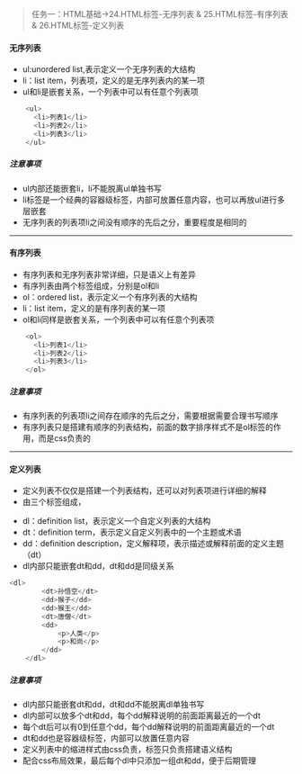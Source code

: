 > 任务一：HTML基础->24.HTML标签-无序列表 & 25.HTML标签-有序列表 & 26.HTML标签-定义列表

#### 无序列表
- ul:unordered list,表示定义一个无序列表的大结构
- li：list item，列表项，定义的是无序列表内的某一项
- ul和li是嵌套关系，一个列表中可以有任意个列表项
```javascript
    <ul>
      <li>列表1</li>
      <li>列表2</li>
      <li>列表3</li>
    </ul>
```
##### 注意事项
- ul内部还能嵌套li，li不能脱离ul单独书写
- li标签是一个经典的容器级标签，内部可放置任意内容，也可以再放ul进行多层嵌套
- 无序列表的列表项li之间没有顺序的先后之分，重要程度是相同的
***
#### 有序列表
- 有序列表和无序列表非常详细，只是语义上有差异
- 有序列表由两个标签组成，分别是ol和li
- ol：ordered list，表示定义一个有序列表的大结构
- li：list item，定义的是有序列表的某一项
- ol和li同样是嵌套关系，一个列表中可以有任意个列表项
```javascript
    <ol>
      <li>列表1</li>
      <li>列表2</li>
      <li>列表3</li>
    </ol>
```
##### 注意事项
- 有序列表的列表项li之间存在顺序的先后之分，需要根据需要合理书写顺序
- 有序列表只是搭建有顺序的列表结构，前面的数字排序样式不是ol标签的作用，而是css负责的
***
#### 定义列表
- 定义列表不仅仅是搭建一个列表结构，还可以对列表项进行详细的解释
- 由三个标签组成，<dl><dt><dd>
- dl：definition list，表示定义一个自定义列表的大结构
- dt：definition term，表示定义自定义列表中的一个主题或术语
- dd：definition description，定义解释项，表示描述或解释前面的定义主题（dt）
- dl内部只能嵌套dt和dd，dt和dd是同级关系
```javascript
<dl>
        <dt>孙悟空</dt>
        <dd>猴子</dd>
        <dd>猴王</dd>
        <dt>唐僧</dt>
        <dd>
            <p>人类</p>
            <p>和尚</p>
        </dd>
    </dl>
```
##### 注意事项
- dl内部只能嵌套dt和dd，dt和dd不能脱离dl单独书写
- dl内部可以放多个dt和dd，每个dd解释说明的前面距离最近的一个dt
- 每个dt后可以有0到任意个dd，每个dd解释说明的前面距离最近的一个dt
- dt和dd也是容器级标签，内部可以放置任意内容
- 定义列表中的缩进样式由css负责，标签只负责搭建语义结构
- 配合css布局效果，最后每个dl中只添加一组dt和dd，便于后期管理